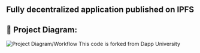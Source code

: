 ## Fully decentralized application published on IPFS

## 🔧 Project Diagram:

![Project Diagram/Workflow](https://i.gyazo.com/827138d2e256cffbe00e34a15afa39e2.png)
This code is forked from Dapp University
